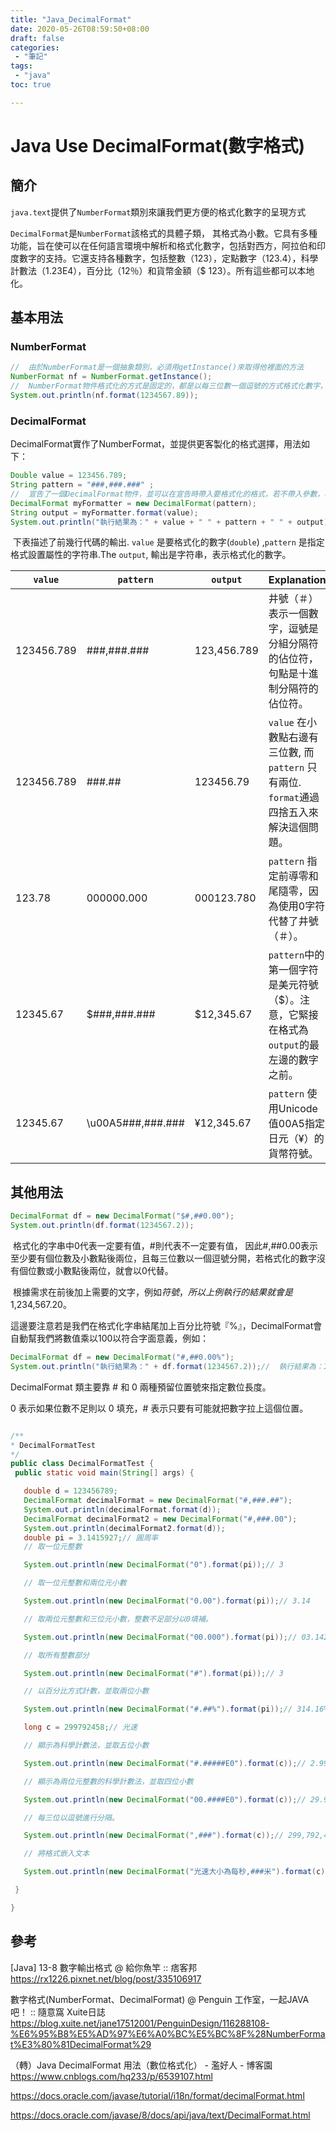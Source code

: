 ```yaml
---
title: "Java_DecimalFormat"
date: 2020-05-26T08:59:50+08:00
draft: false
categories:
 - "筆記"
tags:
 - "java"
toc: true

---
```


# Java Use DecimalFormat(數字格式)


<!--more-->

## 簡介

`java.text`提供了`NumberFormat`類別來讓我們更方便的格式化數字的呈現方式

`DecimalFormat`是`NumberFormat`該格式的具體子類， 其格式為小數。它具有多種功能，旨在使可以在任何語言環境中解析和格式化數字，包括對西方，阿拉伯和印度數字的支持。它還支持各種數字，包括整數（123），定點數字（123.4），科學計數法（1.23E4），百分比（12％）和貨幣金額（$ 123）。所有這些都可以本地化。

## 基本用法

### NumberFormat

```java
//	由於NumberFormat是一個抽象類別，必須用getInstance()來取得他裡面的方法
NumberFormat nf = NumberFormat.getInstance();
//	NumberFormat物件格式化的方式是固定的，都是以每三位數一個逗號的方式格式化數字，浮點數欄位則是有的時候顯示，沒有就不顯示。所以可以得到1,234,567.89。
System.out.println(nf.format(1234567.89));
```

### DecimalFormat

​	DecimalFormat實作了NumberFormat，並提供更客製化的格式選擇，用法如下： 

```java
Double value = 123456.789;
String pattern = "###,###.###" ;
//	宣告了一個DecimalFormat物件，並可以在宣告時帶入要格式化的格式，若不帶入參數，格式規則和NumberFormat相同。
DecimalFormat myFormatter = new DecimalFormat(pattern);
String output = myFormatter.format(value);
System.out.println("執行結果為：" + value + " " + pattern + " " + output);
```

​	下表描述了前幾行代碼的輸出.  `value` 是要格式化的數字(`double`) ,`pattern` 是指定格式設置屬性的字符串.The `output`, 輸出是字符串，表示格式化的數字。

| `value`    | `pattern`         | `output`    | Explanation                                                  |
| ---------- | ----------------- | ----------- | ------------------------------------------------------------ |
| 123456.789 | ###,###.###       | 123,456.789 | 井號（＃）表示一個數字，逗號是分組分隔符的佔位符，句點是十進制分隔符的佔位符。 |
| 123456.789 | ###.##            | 123456.79   | `value` 在小數點右邊有三位數, 而 `pattern` 只有兩位. `format`通過四捨五入來解決這個問題。 |
| 123.78     | 000000.000        | 000123.780  | `pattern` 指定前導零和尾隨零，因為使用0字符代替了井號（＃）。 |
| 12345.67   | $###,###.###      | $12,345.67  | `pattern`中的第一個字符是美元符號（$）。注意，它緊接在格式為`output`的最左邊的數字之前。 |
| 12345.67   | \u00A5###,###.### | ¥12,345.67  | `pattern` 使用Unicode值00A5指定日元（¥）的貨幣符號。         |

## 其他用法

```java
DecimalFormat df = new DecimalFormat("$#,##0.00");
System.out.println(df.format(1234567.2));
```
​		格式化的字串中0代表一定要有值，#則代表不一定要有值，
    因此#,##0.00表示至少要有個位數及小數點後兩位，且每三位數以一個逗號分開，若格式化的數字沒有個位數或小數點後兩位，就會以0代替。

​		根據需求在前後加上需要的文字，例如$符號，所以上例執行的結果就會是$1,234,567.20。

這邊要注意若是我們在格式化字串結尾加上百分比符號『%』，DecimalFormat會自動幫我們將數值乘以100以符合字面意義，例如： 

```java
DecimalFormat df = new DecimalFormat("#,##0.00%");
System.out.println("執行結果為：" + df.format(1234567.2));//  執行結果為：123,456,720.00%
```

DecimalFormat 類主要靠 # 和 0 兩種預留位置號來指定數位長度。

0 表示如果位數不足則以 0 填充，# 表示只要有可能就把數字拉上這個位置。

 ```java

/**
 * DecimalFormatTest
 */
public class DecimalFormatTest {
  public static void main(String[] args) {

    double d = 123456789;
    DecimalFormat decimalFormat = new DecimalFormat("#,###.##");
    System.out.println(decimalFormat.format(d));
    DecimalFormat decimalFormat2 = new DecimalFormat("#,###.00");
    System.out.println(decimalFormat2.format(d));
    double pi = 3.1415927;// 圓周率
    // 取一位元整數

    System.out.println(new DecimalFormat("0").format(pi));// 3

    // 取一位元整數和兩位元小數

    System.out.println(new DecimalFormat("0.00").format(pi));// 3.14

    // 取兩位元整數和三位元小數，整數不足部分以0填補。

    System.out.println(new DecimalFormat("00.000").format(pi));// 03.142

    // 取所有整數部分

    System.out.println(new DecimalFormat("#").format(pi));// 3

    // 以百分比方式計數，並取兩位小數

    System.out.println(new DecimalFormat("#.##%").format(pi));// 314.16%

    long c = 299792458;// 光速

    // 顯示為科學計數法，並取五位小數

    System.out.println(new DecimalFormat("#.#####E0").format(c));// 2.99792E8

    // 顯示為兩位元整數的科學計數法，並取四位小數

    System.out.println(new DecimalFormat("00.####E0").format(c));// 29.9792E7

    // 每三位以逗號進行分隔。

    System.out.println(new DecimalFormat(",###").format(c));// 299,792,458

    // 將格式嵌入文本

    System.out.println(new DecimalFormat("光速大小為每秒,###米").format(c)); // 光速大小為每秒299,792,458米

  }

}

 ```



## 參考

[Java] 13-8 數字輸出格式 @ 給你魚竿 :: 痞客邦  
https://rx1226.pixnet.net/blog/post/335106917

數字格式(NumberFormat、DecimalFormat) @ Penguin 工作室，一起JAVA吧！ :: 隨意窩 Xuite日誌  
https://blog.xuite.net/jane17512001/PenguinDesign/116288108-%E6%95%B8%E5%AD%97%E6%A0%BC%E5%BC%8F%28NumberFormat%E3%80%81DecimalFormat%29

（轉）Java DecimalFormat 用法（數位格式化） - 濫好人 - 博客園  
https://www.cnblogs.com/hq233/p/6539107.html

https://docs.oracle.com/javase/tutorial/i18n/format/decimalFormat.html

https://docs.oracle.com/javase/8/docs/api/java/text/DecimalFormat.html



 

